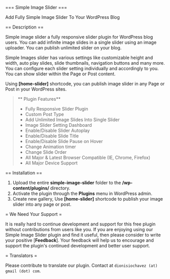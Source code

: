 === Simple Image Slider ===


Add Fully Simple Image Slider To Your WordPress Blog

== Description ==

Simple image slider a  fully responsive slider plugin for WordPress blog users. You can add infinite image slides in a single slider using an image uploader. You can publish unlimited slider on your blog.

Simple Images slider has various settings like customizable height and width, auto play slides, slide thumbnails, navigation buttons and many more. You can configure each slider setting individually and accordingly to you. You can show slider within the Page or Post content.

Using **[home-slider]** shortcode, you can publish image slider in any Page or Post in your WordPress sites.



> ** Plugin Features**
>
> * Fully Responsive Slider Plugin
> * Custom Post Type
> * Add Unlimited Image Slides Into Single Slider
> * Image Slider Setting Dashboard
> * Enable/Disable Slider Autoplay
> * Enable/Disable Slide Title
> * Enable/Disable Slide Pause on Hover
> * Change Animation timer
> * Change Slide Order
> * All Major & Latest Browser Compatible (IE, Chrome, Firefox)
> * All Major Device Support



== Installation ==

1. Upload the entire **simple-image-slider** folder to the **/wp-content/plugins/** directory.
2. Activate the plugin through the **Plugins** menu in WordPress admin.
3. Create new gallery, Use **[home-slider]** shortcode to publish your image slider into any page or post.



= We Need Your Support =

It is really hard to continue development and support for this free plugin without contributions from users like you. If you are enjoying using our Simple Image Slider plugin and find it useful, then please consider to write your positive [__Feedback__]. Your feedback will help us to encourage and support the plugin's continued development and better user support.

= Translators =

Please contribute to translate our plugin.  Contact at `dionisiochavez (at) gmail (dot) com`.

